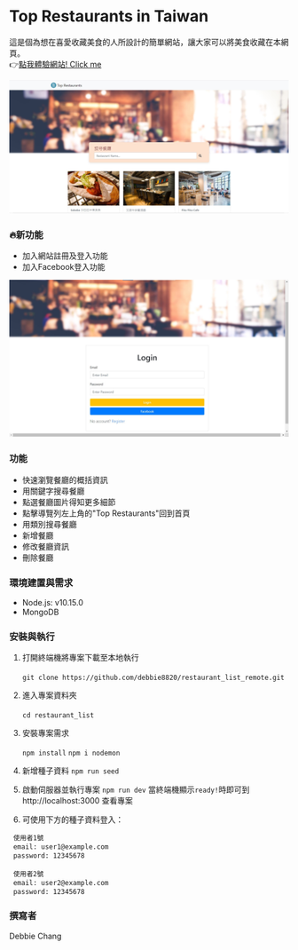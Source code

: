 # Top Restaurants in Taiwan
這是個為想在喜愛收藏美食的人所設計的簡單網站，讓大家可以將美食收藏在本網頁。</br>
:point_right:[點我體驗網站! Click me ](https://tranquil-brushlands-31586.herokuapp.com/)

<img alt="homepage" src="https://github.com/debbie8820/restaurant_list_remote/blob/main/public/img/restaurants.jpg">

### :fire:新功能
+ 加入網站註冊及登入功能
+ 加入Facebook登入功能

<img alt="loginpage" src="https://github.com/debbie8820/restaurant_list_remote/blob/main/public/img/login.jpg">

### 功能
+ 快速瀏覽餐廳的概括資訊
+ 用關鍵字搜尋餐廳
+ 點選餐廳圖片得知更多細節
+ 點擊導覽列左上角的"Top Restaurants"回到首頁
+ 用類別搜尋餐廳
+ 新增餐廳
+ 修改餐廳資訊
+ 刪除餐廳

### 環境建置與需求
+ Node.js: v10.15.0
+ MongoDB

### 安裝與執行
1. 打開終端機將專案下載至本地執行<br><br/>
`git clone https://github.com/debbie8820/restaurant_list_remote.git`

2. 進入專案資料夾<br><br/>
`cd restaurant_list`

3. 安裝專案需求<br><br/>
`npm install`
`npm i nodemon`

4. 新增種子資料
`npm run seed`

5. 啟動伺服器並執行專案
`npm run dev`
當終端機顯示`ready!`時即可到 http://localhost:3000 查看專案

6. 可使用下方的種子資料登入：<br>
```
 使用者1號
 email: user1@example.com
 password: 12345678
 
 使用者2號
 email: user2@example.com
 password: 12345678
```

### 撰寫者
Debbie Chang

